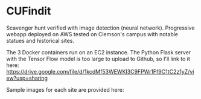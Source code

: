 # CUFindit
Scavenger hunt verified with image detection (neural network). Progressive webapp deployed on AWS tested on Clemson's campus with notable statues and historical sites.

The 3 Docker containers run on an EC2 instance. The Python Flask server with the Tensor Flow model is too large to upload to Github, so I'll link to it here: https://drive.google.com/file/d/1kcdMf53WEWKI3C9FPWr1Ff9C1tC2z1yZ/view?usp=sharing

Sample images for each site are provided here: 
